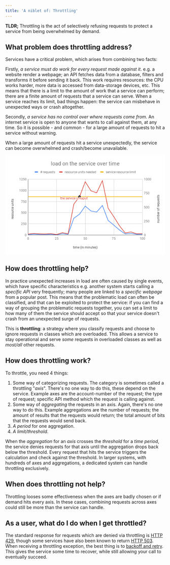```yaml
---
title: 'A niblet of: Throttling'
---
```


**TLDR;** Throttling is the act of selectively refusing requests to protect a service from being overwhelmed by demand.

## What problem does throttling address?

Services have a critical problem, which arises from combining two facts:

Firstly, *a service must do work for every request made against it*. e.g. a website render a webpage; an API fetches data from a database, filters and transforms it before sending it back. This work requires resources: the CPU works harder, more data is accessed from data-storage devices, etc. This means that there is a limit to the amount of work that a service can perform; there are a finite amount of requests that a service can serve. When a service reaches its limit, bad things happen: the service can misbehave in unexpected ways or crash altogether.

Secondly, *a service has no control over where requests come from*. An internet service is open to anyone that wants to call against them, at any time. So it is possible - and common - for a large amount of requests to hit a service without warning.

When a large amount of requests hit a service unexpectedly, the service can become overwhelmed and crash/become unavailable.

![](/assets/niblet-throttling-load.png)

## How does throttling help?

In practice unexpected increases in load are often caused by single events, which have specific characteristics e.g. another system starts calling a _specific API_ very frequently; many people are linked to a _specific webpage_ from a popular post. This means that the problematic load can often be classified, and that can be exploited to protect the service: if you can find a way of grouping the problematic requests together, you can set a limit to how many of them the service should accept so that your service doesn't crash from an unexpected surge of requests. 

This is **throttling**: a strategy where you classify requests and choose to ignore requests in classes which are overloaded. This allows a service to stay operational and serve *some* requests in overloaded classes as well as *most/all* other requests.

## How does throttling work?

To throttle, you need 4 things:

1. Some way of categorizing requests. The category is sometimes called a throttling "*axis*". There's no one way to do this, these depend on the service. Example axes are the account-number of the request; the type of request; specific API method which the request is calling against. 
2. Some way of *aggregating* the requests in an axis. Again, there's no one way to do this. Example aggregations are the number of requests; the amount of results that the requests would return; the total amount of bits that the requests would send back.
3. *A period* for one aggregation. 
4. *A limit/threshold*.

When the *aggregation* for an *axis* crosses the *threshold* for a *time period*, the service denies requests for that axis until the aggregation drops back below the threshold. Every request that hits the service triggers the calculation and check against the threshold. In larger systems, with hundreds of axes and aggregations, a dedicated system can handle throttling exclusively.

## When does throttling not help?

Throttling looses some effectiveness when the axes are badly chosen or if demand hits every axis. In these cases, combining requests across axes could still be more than the service can handle.

## As a user, what do I do when I get throttled?

The standard response for requests which are denied via throttling is [HTTP 429](https://www.httpstatusgoats.net/429), though some services have also been known to return [HTTP 503](https://www.httpstatusgoats.net/503). When receiving a throttling exception, the best thing is to [backoff and retry](https://cloud.google.com/storage/docs/exponential-backoff). This gives the service some time to recover, while still allowing your call to eventually succeed.